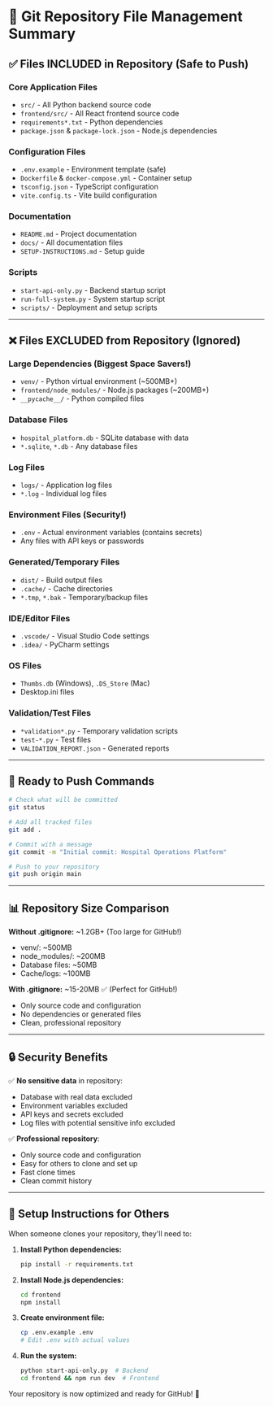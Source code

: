 # 📁 Git Repository File Management Summary

## ✅ **Files INCLUDED in Repository** (Safe to Push)

### **Core Application Files**
- `src/` - All Python backend source code
- `frontend/src/` - All React frontend source code
- `requirements*.txt` - Python dependencies
- `package.json` & `package-lock.json` - Node.js dependencies

### **Configuration Files**
- `.env.example` - Environment template (safe)
- `Dockerfile` & `docker-compose.yml` - Container setup
- `tsconfig.json` - TypeScript configuration
- `vite.config.ts` - Vite build configuration

### **Documentation**
- `README.md` - Project documentation
- `docs/` - All documentation files
- `SETUP-INSTRUCTIONS.md` - Setup guide

### **Scripts**
- `start-api-only.py` - Backend startup script
- `run-full-system.py` - System startup script
- `scripts/` - Deployment and setup scripts

---

## ❌ **Files EXCLUDED from Repository** (Ignored)

### **Large Dependencies** (Biggest Space Savers!)
- `venv/` - Python virtual environment (~500MB+)
- `frontend/node_modules/` - Node.js packages (~200MB+)
- `__pycache__/` - Python compiled files

### **Database Files**
- `hospital_platform.db` - SQLite database with data
- `*.sqlite`, `*.db` - Any database files

### **Log Files**
- `logs/` - Application log files
- `*.log` - Individual log files

### **Environment Files** (Security!)
- `.env` - Actual environment variables (contains secrets)
- Any files with API keys or passwords

### **Generated/Temporary Files**
- `dist/` - Build output files
- `.cache/` - Cache directories
- `*.tmp`, `*.bak` - Temporary/backup files

### **IDE/Editor Files**
- `.vscode/` - Visual Studio Code settings
- `.idea/` - PyCharm settings

### **OS Files**
- `Thumbs.db` (Windows), `.DS_Store` (Mac)
- Desktop.ini files

### **Validation/Test Files**
- `*validation*.py` - Temporary validation scripts
- `test-*.py` - Test files
- `VALIDATION_REPORT.json` - Generated reports

---

## 🚀 **Ready to Push Commands**

```bash
# Check what will be committed
git status

# Add all tracked files
git add .

# Commit with a message
git commit -m "Initial commit: Hospital Operations Platform"

# Push to your repository
git push origin main
```

---

## 📊 **Repository Size Comparison**

**Without .gitignore:** ~1.2GB+ (Too large for GitHub!)
- venv/: ~500MB
- node_modules/: ~200MB
- Database files: ~50MB
- Cache/logs: ~100MB

**With .gitignore:** ~15-20MB ✅ (Perfect for GitHub!)
- Only source code and configuration
- No dependencies or generated files
- Clean, professional repository

---

## 🔒 **Security Benefits**

✅ **No sensitive data** in repository:
- Database with real data excluded
- Environment variables excluded
- API keys and secrets excluded
- Log files with potential sensitive info excluded

✅ **Professional repository**:
- Only source code and configuration
- Easy for others to clone and set up
- Fast clone times
- Clean commit history

---

## 📝 **Setup Instructions for Others**

When someone clones your repository, they'll need to:

1. **Install Python dependencies:**
   ```bash
   pip install -r requirements.txt
   ```

2. **Install Node.js dependencies:**
   ```bash
   cd frontend
   npm install
   ```

3. **Create environment file:**
   ```bash
   cp .env.example .env
   # Edit .env with actual values
   ```

4. **Run the system:**
   ```bash
   python start-api-only.py  # Backend
   cd frontend && npm run dev  # Frontend
   ```

Your repository is now optimized and ready for GitHub! 🎉
